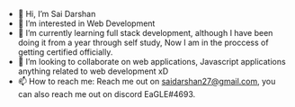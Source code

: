 - 👋 Hi, I’m Sai Darshan
- 👀 I’m interested in Web Development
- 🌱 I’m currently learning full stack development, although I have been doing it from a year through self study, Now I am in the proccess of getting certified officially.
- 💞️ I’m looking to collaborate on web applications, Javascript applications anything related to web development xD
- 📫 How to reach me: Reach me out on saidarshan27@gmail.com, you can also reach me out on discord EaGLE#4693.

<!---
EaGLE-25/EaGLE-25 is a ✨ special ✨ repository because its `README.md` (this file) appears on your GitHub profile.
You can click the Preview link to take a look at your changes.
--->
